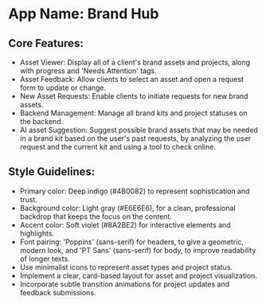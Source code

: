 # **App Name**: Brand Hub

## Core Features:

- Asset Viewer: Display all of a client's brand assets and projects, along with progress and 'Needs Attention' tags.
- Asset Feedback: Allow clients to select an asset and open a request form to update or change.
- New Asset Requests: Enable clients to initiate requests for new brand assets.
- Backend Management: Manage all brand kits and project statuses on the backend.
- AI asset Suggestion: Suggest possible brand assets that may be needed in a brand kit based on the user's past requests, by analyzing the user request and the current kit and using a tool to check online.

## Style Guidelines:

- Primary color: Deep indigo (#4B0082) to represent sophistication and trust. 
- Background color: Light gray (#E6E6E6), for a clean, professional backdrop that keeps the focus on the content.
- Accent color: Soft violet (#8A2BE2) for interactive elements and highlights.
- Font pairing: 'Poppins' (sans-serif) for headers, to give a geometric, modern look, and 'PT Sans' (sans-serif) for body, to improve readability of longer texts.
- Use minimalist icons to represent asset types and project status.
- Implement a clear, card-based layout for asset and project visualization.
- Incorporate subtle transition animations for project updates and feedback submissions.